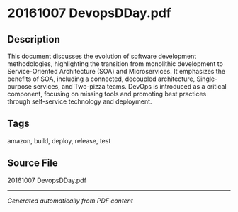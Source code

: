 # 20161007 DevopsDDay.pdf

## Description
This document discusses the evolution of software development methodologies, highlighting the transition from monolithic development to Service-Oriented Architecture (SOA) and Microservices. It emphasizes the benefits of SOA, including a connected, decoupled architecture, Single-purpose services, and Two-pizza teams. DevOps is introduced as a critical component, focusing on missing tools and promoting best practices through self-service technology and deployment.
## Tags
amazon, build, deploy, release, test

## Source File
20161007 DevopsDDay.pdf

---
*Generated automatically from PDF content*

